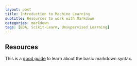 ```yaml
---
layout: post
title: Introduction to Machine Learning
subtitle: Resources to work with Markdown
categories: markdown
tags: [EDA, Scikit-Learn, Unsupervised Learning]
---
```


## Resources

This is a [good guide](https://www.markdownguide.org/basic-syntax/) to learn about the basic markdown syntax.


